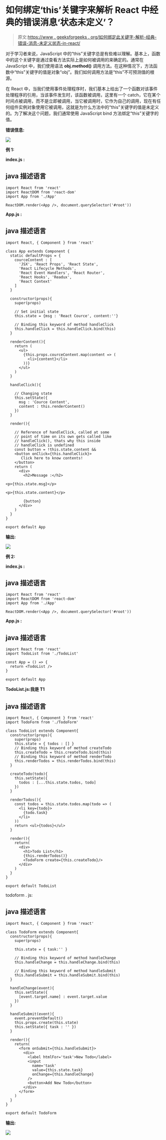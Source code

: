 # 如何绑定‘this’关键字来解析 React 中经典的错误消息‘状态未定义’？

> 原文:[https://www . geeksforgeeks . org/如何绑定此关键字-解析-经典-错误-消息-未定义状态-in-react/](https://www.geeksforgeeks.org/how-to-bind-this-keyword-to-resolve-classical-error-message-state-of-undefined-in-react/)

对于学习者来说，JavaScript 中的“this”关键字总是有些难以理解。基本上，函数中的这个关键字是通过查看方法实际上是如何被调用的来确定的。通常在 JavaScript 中，我们使用语法 **obj.method()** 调用方法。在这种情况下，方法函数中“this”关键字的值是对象“obj”。我们如何调用方法是“this”不可预测值的根源。

在 React 中，当我们使用事件处理程序时，我们基本上给出了一个函数对该事件处理程序的引用，当该事件发生时，该函数被调用，这里有一个 catch，它在某个时间点被调用，而不是立即被调用，当它被调用时，它作为自己的调用，现在有任何组件实例对象使用它被调用，这就是为什么方法中的“this”关键字的值是未定义的。为了解决这个问题，我们通常使用 JavaScript bind 方法绑定“this”关键字的值。

**错误信息:**

![](img/85c13945752ce137e477d96c981e74c9.png)

**例 1:**

**index.js :**

## java 描述语言

```
import React from 'react'
import ReactDOM from 'react-dom'
import App from './App'

ReactDOM.render(<App />, document.querySelector('#root'))
```

**App.js :**

## java 描述语言

```
import React, { Component } from 'react'

class App extends Component {
  static defaultProps = {
    courceContent : [
      'JSX', 'React Props', 'React State',
      'React Lifecycle Methods',
      'React Event Handlers', 'React Router',
      'React Hooks', 'Readux',
      'React Context'
    ]
  }

  constructor(props){
    super(props)

    // Set initial state
    this.state = {msg : 'React Cource', content:''}

    // Binding this keyword of method handleClick
    this.handleClick = this.handleClick.bind(this)
  }

  renderContent(){
    return (
      <ul>
        {this.props.courceContent.map(content => (
          <li>{content}</li>
        ))}
      </ul>
    )
  }

  handleClick(){

    // Changing state
    this.setState({
      msg : 'Cource Content',
      content : this.renderContent()
    })
  }

  render(){

    // Reference of handleClick, called at some
    // point of time on its own gets called like
    // handleClick(), thats why this inside
    // handleClick is undefined
    const button = !this.state.content &&
    <button onClick={this.handleClick}>
       Click here to know contents!
    </button>
    return (
      <div>
        <h2>Message :</h2>

<p>{this.state.msg}</p>

<p>{this.state.content}</p>

        {button}
      </div>
    )
  }
}

export default App
```

**输出:**

![](img/bfe403399d9a71881a867ec594d2c65a.png)

**例 2:**

**index.js :**

## java 描述语言

```
import React from 'react'
import ReactDOM from 'react-dom'
import App from './App'

ReactDOM.render(<App />, document.querySelector('#root'))
```

**App.js :**

## java 描述语言

```
import React from 'react'
import TodoList from './TodoList'

const App = () => {
  return <TodoList />
}

export default App
```

**TodoList.js:我是 T1**

## java 描述语言

```
import React, { Component } from 'react'
import TodoForm from './TodoForm'

class TodoList extends Component{
  constructor(props){
    super(props)
    this.state = { todos : [] }
    // Binding this keyword of method createTodo
    this.createTodo = this.createTodo.bind(this)
    // Binding this keyword of method renderTodo
    this.renderTodos = this.renderTodos.bind(this)
  }

  createTodo(todo){
    this.setState({
      todos : [...this.state.todos, todo]
    })
  }

  renderTodos(){
    const todos = this.state.todos.map(todo => (
      <li key={todo}>
        {todo.task}
      </li>
    ))
    return <ul>{todos}</ul>
  }

  render(){
    return(
      <div>
        <h1>Todo List</h1>
        {this.renderTodos()}
        <TodoForm create={this.createTodo}/>
      </div>
    )
  }
}

export default TodoList
```

todoform . js:

## java 描述语言

```
import React, { Component } from 'react'

class TodoForm extends Component{
  constructor(props){
    super(props)

    this.state = { task:'' }

    // Binding this keyword of method handleChange
    this.handleChange = this.handleChange.bind(this)

    // Binding this keyword of method handleSubmit
    this.handleSubmit = this.handleSubmit.bind(this)
  }

  handleChange(event){
    this.setState({
      [event.target.name] : event.target.value
    })
  }

  handleSubmit(event){
    event.preventDefault()
    this.props.create(this.state)
    this.setState({ task : '' })
  }

  render(){
    return(
      <form onSubmit={this.handleSubmit}>
        <div>
          <label htmlFor='task'>New Todo</label>
          <input
            name='task'
            value={this.state.task}
            onChange={this.handleChange}
          />
          <button>Add New Todo</button>
        </div>
      </form>
    )
  }
}

export default TodoForm
```

**输出:**

![](img/99fc774a3a2b76908df5f7fc3099e598.png)